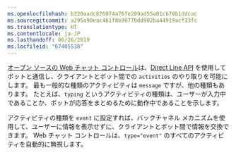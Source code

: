```yaml
---
ms.openlocfilehash: b320aadc876074a76fe209ad55a81cb70b1ddcac
ms.sourcegitcommit: a295a90eac461f8b96770dd902ba44919acf33fc
ms.translationtype: HT
ms.contentlocale: ja-JP
ms.lasthandoff: 06/26/2019
ms.locfileid: "67405538"
---
```

<a href="https://github.com/Microsoft/BotFramework-WebChat" target="_blank">オープン ソースの Web チャット コントロール</a>は、[Direct Line API](https://docs.botframework.com/restapi/directline3/#navtitle) を使用してボットと通信し、クライアントとボット間での `activities` のやり取りを可能にします。 最も一般的な種類のアクティビティは `message` ですが、他の種類もあります。 たとえば、`typing` というアクティビティの種類は、ユーザーが入力中であることか、ボットが応答をまとめるために動作中であることを示します。 

アクティビティの種類を `event` に設定すれば、バックチャネル メカニズムを使用して、ユーザーに情報を表示せずに、クライアントとボット間で情報を交換できます。 Web チャット コントロールは、`type="event"` のすべてのアクティビティを自動的に無視します。